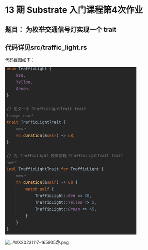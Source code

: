 # 13 期 Substrate 入门课程第4次作业
## 题目： 为枚举交通信号灯实现一个 trait
## 代码详见src/traffic_light.rs

代码截图如下：

![../traffic.png](../traffic.png)

![../WX20231117-165905@.png](../WX20231117-165905@.png)
